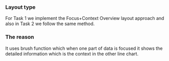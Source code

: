 ### Layout type
For Task 1 we implement the Focus+Context Overview layout approach and also in Task 2 we follow the same method.

### The reason
It uses brush function which when one part of data is focused it shows the detailed information which is the context in the other line chart. 
